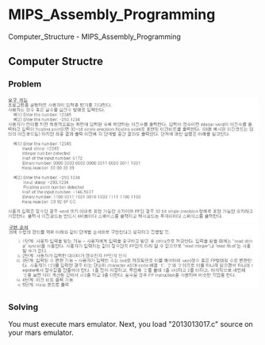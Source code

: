 # MIPS_Assembly_Programming
Computer_Structure - MIPS_Assembly_Programming

<h2> Computer Structre </h2>  
<h3> Problem </h3> 
<img src= "./1.jpg">
<img src="./2.jpg">

<h3> Solving </h3>
You must execute mars emulator.
Next, you load "2013013017.c" source on your mars emulator.


